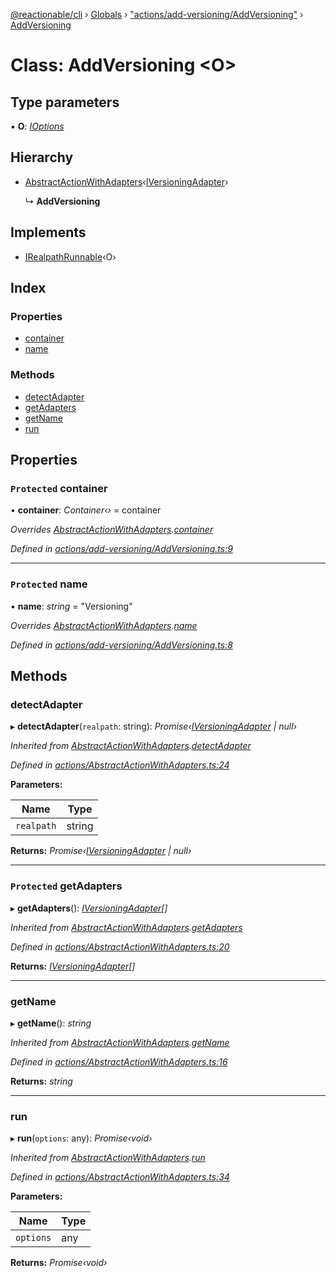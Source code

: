 [@reactionable/cli](../README.md) › [Globals](../globals.md) › ["actions/add-versioning/AddVersioning"](../modules/_actions_add_versioning_addversioning_.md) › [AddVersioning](_actions_add_versioning_addversioning_.addversioning.md)

# Class: AddVersioning <**O**>

## Type parameters

▪ **O**: *[IOptions](../modules/_actions_irunnable_.md#ioptions)*

## Hierarchy

* [AbstractActionWithAdapters](_actions_abstractactionwithadapters_.abstractactionwithadapters.md)‹[IVersioningAdapter](../interfaces/_actions_add_versioning_iversioningadapter_.iversioningadapter.md)›

  ↳ **AddVersioning**

## Implements

* [IRealpathRunnable](../interfaces/_actions_irealpathrunnable_.irealpathrunnable.md)‹O›

## Index

### Properties

* [container](_actions_add_versioning_addversioning_.addversioning.md#protected-container)
* [name](_actions_add_versioning_addversioning_.addversioning.md#protected-name)

### Methods

* [detectAdapter](_actions_add_versioning_addversioning_.addversioning.md#detectadapter)
* [getAdapters](_actions_add_versioning_addversioning_.addversioning.md#protected-getadapters)
* [getName](_actions_add_versioning_addversioning_.addversioning.md#getname)
* [run](_actions_add_versioning_addversioning_.addversioning.md#run)

## Properties

### `Protected` container

• **container**: *Container‹›* = container

*Overrides [AbstractActionWithAdapters](_actions_abstractactionwithadapters_.abstractactionwithadapters.md).[container](_actions_abstractactionwithadapters_.abstractactionwithadapters.md#protected-abstract-container)*

*Defined in [actions/add-versioning/AddVersioning.ts:9](https://github.com/neilime/reactionable-cli/blob/d0401b5/src/actions/add-versioning/AddVersioning.ts#L9)*

___

### `Protected` name

• **name**: *string* = "Versioning"

*Overrides [AbstractActionWithAdapters](_actions_abstractactionwithadapters_.abstractactionwithadapters.md).[name](_actions_abstractactionwithadapters_.abstractactionwithadapters.md#protected-abstract-name)*

*Defined in [actions/add-versioning/AddVersioning.ts:8](https://github.com/neilime/reactionable-cli/blob/d0401b5/src/actions/add-versioning/AddVersioning.ts#L8)*

## Methods

###  detectAdapter

▸ **detectAdapter**(`realpath`: string): *Promise‹[IVersioningAdapter](../interfaces/_actions_add_versioning_iversioningadapter_.iversioningadapter.md) | null›*

*Inherited from [AbstractActionWithAdapters](_actions_abstractactionwithadapters_.abstractactionwithadapters.md).[detectAdapter](_actions_abstractactionwithadapters_.abstractactionwithadapters.md#detectadapter)*

*Defined in [actions/AbstractActionWithAdapters.ts:24](https://github.com/neilime/reactionable-cli/blob/d0401b5/src/actions/AbstractActionWithAdapters.ts#L24)*

**Parameters:**

Name | Type |
------ | ------ |
`realpath` | string |

**Returns:** *Promise‹[IVersioningAdapter](../interfaces/_actions_add_versioning_iversioningadapter_.iversioningadapter.md) | null›*

___

### `Protected` getAdapters

▸ **getAdapters**(): *[IVersioningAdapter](../interfaces/_actions_add_versioning_iversioningadapter_.iversioningadapter.md)[]*

*Inherited from [AbstractActionWithAdapters](_actions_abstractactionwithadapters_.abstractactionwithadapters.md).[getAdapters](_actions_abstractactionwithadapters_.abstractactionwithadapters.md#protected-getadapters)*

*Defined in [actions/AbstractActionWithAdapters.ts:20](https://github.com/neilime/reactionable-cli/blob/d0401b5/src/actions/AbstractActionWithAdapters.ts#L20)*

**Returns:** *[IVersioningAdapter](../interfaces/_actions_add_versioning_iversioningadapter_.iversioningadapter.md)[]*

___

###  getName

▸ **getName**(): *string*

*Inherited from [AbstractActionWithAdapters](_actions_abstractactionwithadapters_.abstractactionwithadapters.md).[getName](_actions_abstractactionwithadapters_.abstractactionwithadapters.md#getname)*

*Defined in [actions/AbstractActionWithAdapters.ts:16](https://github.com/neilime/reactionable-cli/blob/d0401b5/src/actions/AbstractActionWithAdapters.ts#L16)*

**Returns:** *string*

___

###  run

▸ **run**(`options`: any): *Promise‹void›*

*Inherited from [AbstractActionWithAdapters](_actions_abstractactionwithadapters_.abstractactionwithadapters.md).[run](_actions_abstractactionwithadapters_.abstractactionwithadapters.md#run)*

*Defined in [actions/AbstractActionWithAdapters.ts:34](https://github.com/neilime/reactionable-cli/blob/d0401b5/src/actions/AbstractActionWithAdapters.ts#L34)*

**Parameters:**

Name | Type |
------ | ------ |
`options` | any |

**Returns:** *Promise‹void›*
